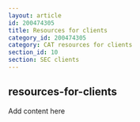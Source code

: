 ```yaml
---
layout: article
id: 200474305
title: Resources for clients
category_id: 200474305
category: CAT resources for clients
section_id: 10
section: SEC clients
---
```


## resources-for-clients

Add content here
